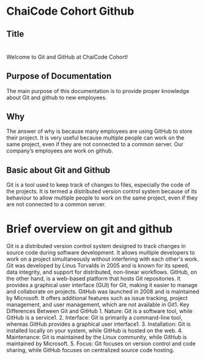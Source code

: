 <h1>ChaiCode Cohort Github</h1>
<h2>Title</h2>                                                                                                                           <h1></h1>
<p>
 Welcome to Git and GitHub at ChaiCode Cohort!                                  <p></p>
</p>
 <h2>Purpose of Documentation</h2>
    <p>
     The main purpose of this documentation is to provide proper knowledge about Git and github to new employees.
    </p>
    
  <h2>Why</h2>
   <p>The answer of why is because many employees are using GitHub to store their project. It is very useful because multiple people can work on the same project, even if they are not connected to a common server. Our company’s employees are work on github.</p>

   <h2>Basic about Git and Github</h2>
   <p>Git is a tool used to keep track of changes to files, especially the code of the projects. It is termed a distributed version control system because of its behaviour to allow multiple people to work on the same project, even if they are not connected to a common server.</p>
   
   <h1>Brief overview on git and github</h1>
   <p>Git is a distributed version control system designed to track changes in source code during software development. It allows multiple developers to work on a project simultaneously without interfering with each other's work. Git was developed by Linus Torvalds in 2005 and is known for its speed, data integrity, and support for distributed, non-linear workflows.
GitHub, on the other hand, is a web-based platform that hosts Git repositories. It provides a graphical user interface (GUI) for Git, making it easier to manage and collaborate on projects. GitHub was launched in 2008 and is maintained by Microsoft. It offers additional features such as issue tracking, project management, and user management, which are not available in Git1.
Key Differences Between Git and GitHub
1.	Nature: Git is a software tool, while GitHub is a service1.
2.	Interface: Git is primarily a command-line tool, whereas GitHub provides a graphical user interface1.
3.	Installation: Git is installed locally on your system, while GitHub is hosted on the web.
4.	Maintenance: Git is maintained by the Linux community, while GitHub is maintained by Microsoft.
5.	Focus: Git focuses on version control and code sharing, while GitHub focuses on centralized source code hosting.
</p>

   
  

